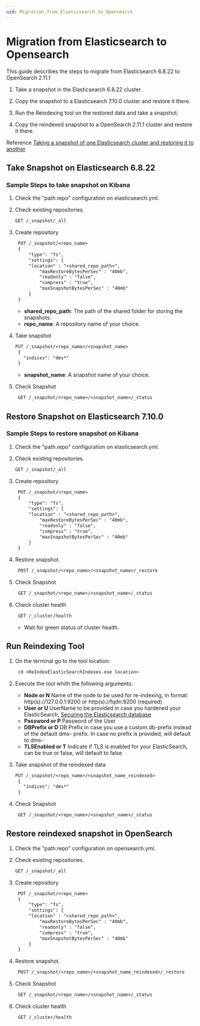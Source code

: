 ```yaml
---
uid: Migration_from_Elasticsearch_to_Opensearch
---
```


# Migration from Elasticsearch to Opensearch

This guide describes the steps to migrate from Elasticsearch 6.8.22 to OpenSearch 2.11.1

1. Take a snapshot in the Elasticsearch 6.8.22 cluster.

2. Copy the snapshot to a Elasticsearch 7.10.0 cluster and restore it there.

3. Run the Reindexing tool on the restored data and take a snapshot.

4. Copy the reindexed snapshot to a OpenSearch 2.11.1 cluster and restore it there.

Reference [Taking a snapshot of one Elasticsearch cluster and restoring it to another](xref:Taking_snapshot_Elasticsearch_cluster_and_restoring_to_different_cluster)

## Take Snapshot on Elasticsearch 6.8.22

### Sample Steps to take snapshot on Kibana

1. Check the "path.repo" configuration on elasticsearch.yml.

2. Check existing repositories.

   ```txt
   GET /_snapshot/_all
   ```

3. Create repository

   ```txt
    PUT /_snapshot/<repo_name>
    {
        "type": "fs",
        "settings": {
        "location" : "<shared_repo_path>",
            "maxRestoreBytesPerSec" : "40mb",
            "readonly" : "false",
            "compress" : "true",
            "maxSnapshotBytesPerSec" : "40mb"
        }
    }
   ```

    - **shared_repo_path**: The path of the shared folder for storing the snapshots.
    - **repo_name**: A repository name of your choice.

4. Take snapshot

   ```txt
   PUT /_snapshot/<repo_name>/<snapshot_name>
    {
      "indices": "dms*"
    }
   ```

    - **snapshot_name**: A snapshot name of your choice.

5. Check Snapshot

   ```txt
    GET /_snapshot/<repo_name>/<snapshot_name>/_status
   ```

## Restore Snapshot on Elasticsearch 7.10.0

### Sample Steps to restore snapshot on Kibana

1. Check the "path.repo" configuration on elasticsearch.yml.

2. Check existing repositories.

   ```txt
   GET /_snapshot/_all
   ```

3. Create repository

   ```txt
    PUT /_snapshot/<repo_name>
    {
        "type": "fs",
        "settings": {
        "location" : "<shared_repo_path>",
            "maxRestoreBytesPerSec" : "40mb",
            "readonly" : "false",
            "compress" : "true",
            "maxSnapshotBytesPerSec" : "40mb"
        }
    }
   ```

4. Restore snapshot.

   ```txt
    POST /_snapshot/<repo_name>/<snapshot_name>/_restore 
   ```

5. Check Snapshot

   ```txt
    GET /_snapshot/<repo_name>/<snapshot_name>/_status
   ```

6. Check cluster health

   ```txt
    GET /_cluster/health
   ```

    - Wait for green status of cluster health.

## Run Reindexing Tool

1. On the terminal go to the tool location:

   ```txt
    cd <ReIndexElasticSearchIndexes.exe location>
   ```

2. Execute the tool whith the following arguments:

   - **Node or N** Name of the node to be used for re-indexing, in format: http(s)://127.0.0.1:9200 or http(s)://fqdn:9200 (required)
   - **User or U** UserName to be provided in case you hardened your ElasticSearch,  [Securing the Elasticsearch database](https://docs.dataminer.services/user-guide/Advanced_Functionality/Security/Advanced_security_configuration/Database_security/Security_Elasticsearch.html)
   - **Password or P** Password of the User
   - **DBPrefix or D** DB Prefix in case you use a custom db-prefix instead of the default dms- prefix. In case no prefix is provided, will default to dms-
   - **TLSEnabled or T** Indicate if TLS is enabled for your ElasticSearch, can be true or false, will default to false

3. Take snapshot of the reindexed data

   ```txt
   PUT /_snapshot/<repo_name>/<snapshot_name_reindexed>
    {
      "indices": "dms*"
    }
   ```

4. Check Snapshot

   ```txt
    GET /_snapshot/<repo_name>/<snapshot_name>/_status
   ```

## Restore reindexed snapshot in OpenSearch

1. Check the "path.repo" configuration on opensearch.yml.

2. Check existing repositories.

   ```txt
   GET /_snapshot/_all
   ```

3. Create repository

   ```txt
    PUT /_snapshot/<repo_name>
    {
        "type": "fs",
        "settings": {
        "location" : "<shared_repo_path>",
            "maxRestoreBytesPerSec" : "40mb",
            "readonly" : "false",
            "compress" : "true",
            "maxSnapshotBytesPerSec" : "40mb"
        }
    }
   ```

4. Restore snapshot.

   ```txt
    POST /_snapshot/<repo_name>/<snapshot_name_reindexed>/_restore 
   ```

5. Check Snapshot

   ```txt
    GET /_snapshot/<repo_name>/<snapshot_name>/_status
   ```

6. Check cluster health

   ```txt
    GET /_cluster/health
   ```